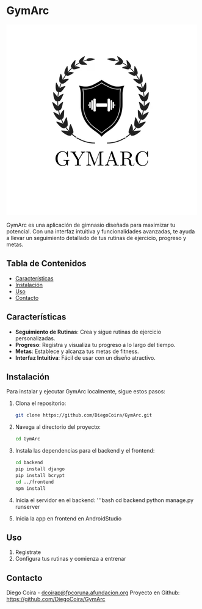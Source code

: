 # GymArc

![GymArc Logo](https://github.com/DiegoCoira/GymArc/blob/main/frontend/app/src/main/res/drawable/gymarc_logo.png)

GymArc es una aplicación de gimnasio diseñada para maximizar tu potencial. Con una interfaz intuitiva y funcionalidades avanzadas, te ayuda a llevar un seguimiento detallado de tus rutinas de ejercicio, progreso y metas.

## Tabla de Contenidos

- [Características](#características)
- [Instalación](#instalación)
- [Uso](#uso)
- [Contacto](#contacto)

## Características

- **Seguimiento de Rutinas**: Crea y sigue rutinas de ejercicio personalizadas.
- **Progreso**: Registra y visualiza tu progreso a lo largo del tiempo.
- **Metas**: Establece y alcanza tus metas de fitness.
- **Interfaz Intuitiva**: Fácil de usar con un diseño atractivo.

## Instalación

Para instalar y ejecutar GymArc localmente, sigue estos pasos:

1. Clona el repositorio:
   ```bash
   git clone https://github.com/DiegoCoira/GymArc.git

2. Navega al directorio del proyecto:
   ```bash
   cd GymArc
   
3. Instala las dependencias para el backend y el frontend:
   ```bash
   cd backend
   pip install django
   pip install bcrypt
   cd ../frontend
   npm install

4. Inicia el servidor en el backend:
  '''bash
  cd backend
  python manage.py runserver

5. Inicia la app en frontend en AndroidStudio



## Uso
1.  Registrate
2.  Configura tus rutinas y comienza a entrenar



## Contacto

Diego Coira - dcoirap@fpcoruna.afundacion.org
Proyecto en Github: https://github.com/DiegoCoira/GymArc









   
